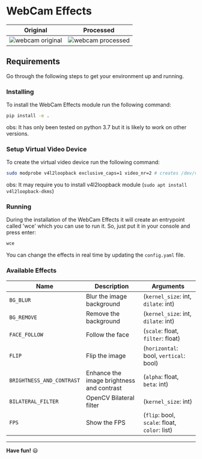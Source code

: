 # WebCam Effects

Original             |  Processed
:-------------------------:|:-------------------------:
![webcam original](./assets/original.gif)  |  ![webcam processed](./assets/processed.gif)

## Requirements

Go through the following steps to get your environment up and running.
### Installing

To install the WebCam Effects module run the following command:

```bash
pip install -e .
```

obs: It has only been tested on python 3.7 but it is likely to work on other versions.

### Setup Virtual Video Device

To create the virtual video device run the following command:

```bash
sudo modprobe v4l2loopback exclusive_caps=1 video_nr=2 # creates /dev/video2
```
obs: It may require you to install v4l2loopback module (`sudo apt install v4l2loopback-dkms`)

### Running

During the installation of the WebCam Effects it will create an entrypoint called 'wce' which you can use to run it. So, just put it in your console and press enter:

```bash
wce
```

You can change the effects in real time by updating the `config.yaml` file.

### Available Effects

| Name | Description | Arguments |
| ------ | ----------- | ---------- |
| `BG_BLUR` | Blur the image background | (`kernel_size`: int, `dilate`: int) |
| `BG_REMOVE` | Remove the background | (`kernel_size`: int,  `dilate`: int) |
| `FACE_FOLLOW` | Follow the face | (`scale`: float,  `filter`: float) |
| `FLIP` | Flip the image | (`horizontal`: bool, `vertical`: bool) |
| `BRIGHTNESS_AND_CONTRAST` | Enhance the image brightness and contrast | (`alpha`: float, `beta`: int) |
| `BILATERAL_FILTER` | OpenCV Bilateral filter | (`kernel_size`: int) |
| `FPS` | Show the FPS | (`flip`: bool, `scale`: float, `color`: list) |

___
**Have fun!** :smiley:
